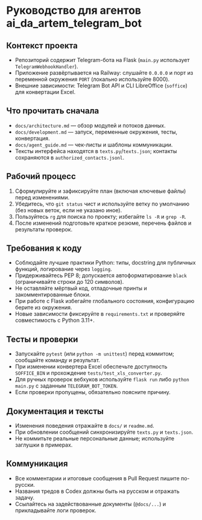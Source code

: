 # Руководство для агентов ai_da_artem_telegram_bot

## Контекст проекта
- Репозиторий содержит Telegram-бота на Flask (`main.py` использует `TelegramWebhookHandler`).
- Приложение развёртывается на Railway: слушайте `0.0.0.0` и порт из переменной окружения `PORT` (локально используйте 8000).
- Внешние зависимости: Telegram Bot API и CLI LibreOffice (`soffice`) для конвертации Excel.

## Что прочитать сначала
- `docs/architecture.md` — обзор модулей и потоков данных.
- `docs/development.md` — запуск, переменные окружения, тесты, конвертация.
- `docs/agent_guide.md` — чек-листы и шаблоны коммуникации.
- Тексты интерфейса находятся в `texts.py`/`texts.json`; контакты сохраняются в `authorized_contacts.jsonl`.

## Рабочий процесс
1. Сформулируйте и зафиксируйте план (включая ключевые файлы) перед изменениями.
2. Убедитесь, что `git status` чист и используйте ветку по умолчанию (без новых веток, если не указано иное).
3. Пользуйтесь `rg` для поиска по проекту; избегайте `ls -R` и `grep -R`.
4. После изменений подготовьте краткое резюме, перечень файлов и результаты проверок.

## Требования к коду
- Соблюдайте лучшие практики Python: типы, docstring для публичных функций, логирование через `logging`.
- Придерживайтесь PEP 8; допускается автоформатирование `black` (ограничивайте строки до 120 символов).
- Не оставляйте мёртвый код, отладочные принты и закомментированные блоки.
- При работе с Flask избегайте глобального состояния, конфигурацию берите из окружения.
- Новые зависимости фиксируйте в `requirements.txt` и проверяйте совместимость с Python 3.11+.

## Тесты и проверки
- Запускайте `pytest` (или `python -m unittest`) перед коммитом; сообщайте команду и результат.
- При изменении конвертера Excel обеспечьте доступность `SOFFICE_BIN` и прохождение `tests/test_xls_converter.py`.
- Для ручных проверок вебхуков используйте `flask run` либо `python main.py` с заданным `TELEGRAM_BOT_TOKEN`.
- Если проверки пропущены, обязательно поясните причину.

## Документация и тексты
- Изменения поведения отражайте в `docs/` и `readme.md`.
- При обновлении сообщений синхронизируйте `texts.py` и `texts.json`.
- Не коммитьте реальные персональные данные; используйте заглушки в примерах.

## Коммуникация
- Все комментарии и итоговые сообщения в Pull Request пишите по-русски.
- Названия тредов в Codex должны быть на русском и отражать задачу.
- Ссылайтесь на задействованные документы (`@docs/...`) и прикладывайте логи проверок.
